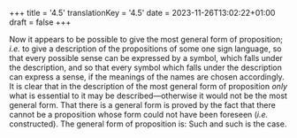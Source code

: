 +++
title = '4.5'
translationKey = '4.5'
date = 2023-11-26T13:02:22+01:00
draft = false
+++

Now it appears to be possible to give the most general form of proposition; <em>i.e.</em> to give a description of the propositions of some one sign language, so that every possible sense can be expressed by a symbol, which falls under the description, and so that every symbol which falls under the description can express a sense, if the meanings of the names are chosen accordingly.
It is clear that in the description of the most general form of proposition <em>only</em> what is essential to it may be described—otherwise it would not be the most general form.
That there is a general form is proved by the fact that there cannot be a proposition whose form could not have been foreseen (<em>i.e.</em> constructed). The general form of proposition is: Such and such is the case.
